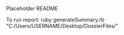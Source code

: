 Placeholder README

 To run report: ruby generateSummary.rb "C:/Users/USERNAME/Desktop/DossierFiles/"
